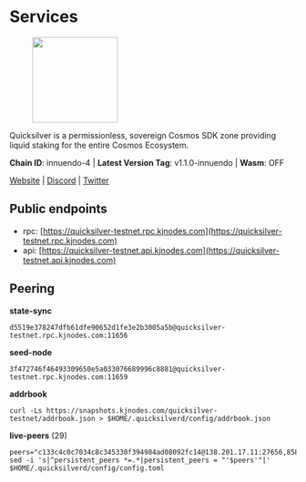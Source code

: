# Services

<figure><img src="https://raw.githubusercontent.com/kj89/testnet_manuals/main/pingpub/logos/quicksilver.png" width="150" alt=""><figcaption></figcaption></figure>

Quicksilver is a permissionless, sovereign Cosmos SDK zone providing liquid staking for the entire Cosmos Ecosystem.

**Chain ID**: innuendo-4 | **Latest Version Tag**: v1.1.0-innuendo | **Wasm**: OFF

[Website](https://quicksilver.zone) | [Discord](https://discord.gg/quicksilverprotocol) | [Twitter](https://twitter.com/quicksilverzone)


## Public endpoints

* rpc: [https://quicksilver-testnet.rpc.kjnodes.com](https://quicksilver-testnet.rpc.kjnodes.com)
* api: [https://quicksilver-testnet.api.kjnodes.com](https://quicksilver-testnet.api.kjnodes.com)

## Peering

**state-sync**

```
d5519e378247dfb61dfe90652d1fe3e2b3005a5b@quicksilver-testnet.rpc.kjnodes.com:11656
```

**seed-node**

```
3f472746f46493309650e5a033076689996c8881@quicksilver-testnet.rpc.kjnodes.com:11659
```

**addrbook**
```
curl -Ls https://snapshots.kjnodes.com/quicksilver-testnet/addrbook.json > $HOME/.quicksilverd/config/addrbook.json
```

**live-peers** (29)
```
peers="c133c4c0c7034c8c345330f394984ad08092fc14@138.201.17.11:27656,858ba6bc33a6d13fdd9ddad344d788dcf91cf565@142.132.151.99:15651,41f7d7004cace7bd1760a5f980a86123700c8f1d@185.146.148.116:26656,796e72ffc343c187cd5e8397c0c09c0671d228e0@185.16.39.51:26656,46f97e49a49694aead28c27be2c19300f509e273@65.108.129.94:26656,a37474c1f254cd4b16d924327a755c914e8e7d86@65.109.30.53:26656,b9b8bb23e61d53ff3b293485d04ea567ebcd7933@65.108.65.94:26656,66f9d8f52a4637dc9215cdaa8dc2977633e52bbf@95.217.144.121:26656,e0f0703e9ce343c46e0ec01b19216715e817b358@65.109.85.170:28656,bdb93c655989b2c1882339fabb013317066dda56@95.214.52.138:26676,c9a74cdd754a8ccc9243ac2b245e4caaa78695aa@45.85.147.96:26656,78acdbabc08231765444b3143a222d433a5157e1@142.132.205.94:15651,c4489720ba051c79f5bb16ae5d81341b0f248e19@34.240.190.194:26656,cfbf02b41e7fe78d51abfa93f342afd0687203c0@212.227.151.143:36656,fd10105bbfaaf9d45aafe13a34cdaed9cdca239d@51.89.7.235:26650,0a3ac40a7a4ce35978c4da97be2eb6974bc3c58b@185.252.233.217:46656,3519e61e653db97f5d1c7f1bec9b0072bca4d5fe@144.76.45.59:16656,97377c16946f8e1fa69e7c2c6b7feb32c2090f09@116.202.227.117:11656,22a393fe9174c29081ad8aeaf14ce01b9a79d8c6@159.203.28.113:26656,03332cdbc3d354846a18992effbb8c20aa28f52a@65.21.133.125:28656,d4d83e209a2b096859821228ea17475f9a487a48@23.88.0.170:15651,2caa7ddd45818914e96f540d2fc71784826bc660@161.97.155.94:26656,2096650d8586b858d3369205f3b46ac4c765bc8e@65.109.53.155:26656,2be586e675b0f55c96905cc83496861c64112f44@65.108.99.224:56656,8ff8a186fe9cbc70d0f34891fa051f87e561a48b@158.160.0.93:26656,c409d9297f85d1290b4d6b208a1e66015c51434d@5.161.145.173:26656,ee6bae1a6d4a1e07f1e4bc7963cabedc6b73426e@94.130.137.119:26656,025e1a9ba7e536e1db47569b55081f7adf6d2f9e@95.217.83.28:26636,3da9fbcb9ec210ec1c94ebc49f46fad3d3721e77@65.108.136.39:26651"
sed -i 's|^persistent_peers *=.*|persistent_peers = "'$peers'"|' $HOME/.quicksilverd/config/config.toml
```
